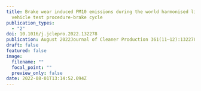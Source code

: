 ```yaml
---
title: Brake wear induced PM10 emissions during the world harmonised light-duty
  vehicle test procedure-brake cycle
publication_types:
  - "2"
doi: 10.1016/j.jclepro.2022.132278
publication: August 2022Journal of Cleaner Production 361(11–12):132278
draft: false
featured: false
image:
  filename: ""
  focal_point: ""
  preview_only: false
date: 2022-08-01T13:14:52.094Z
---
```

